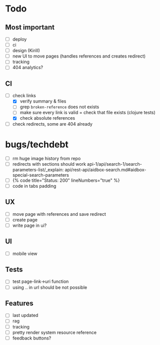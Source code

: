 # Todo

## Most important

- [ ] deploy
- [ ] ci
- [ ] design (Kirill)
- [ ] new UI to move pages (handles references and creates redirect)
- [ ] tracking
- [ ] 404 analytics?

## CI

- [ ] check links
  - [x] verify summary & files
  - [ ] grep `broken-reference` does not exists
  - [ ] make sure every link is valid = check that file exists (clojure tests)
  - [x] check absolute references
- [ ] check redirects, some are 404 already

# bugs/techdebt

- [ ] rm huge image history from repo
- [ ] redirects with sections should work api-1/api/search-1/search-parameters-list/\_explain: api/rest-api/aidbox-search.md#aidbox-special-search-parameters
- [ ] {% code title="Status: 200" lineNumbers="true" %}
- [ ] code in tabs padding

## UX

- [ ] move page with references and save redirect
- [ ] create page
- [ ] write page in ui?

## UI

- [ ] mobile view

## Tests

- [ ] test page-link->uri function
- [ ] using .. in url should be not possible

## Features

- [ ] last updated
- [ ] rag
- [ ] tracking
- [ ] pretty render system resource reference
- [ ] feedback buttons?
